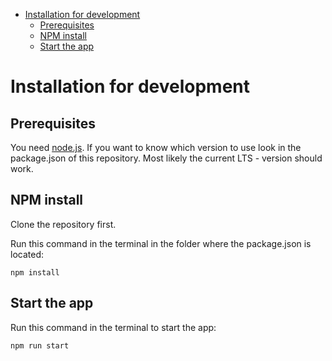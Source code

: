 - [Installation for development](#installation-for-development)
  - [Prerequisites](#prerequisites)
  - [NPM install](#npm-install)
  - [Start the app](#start-the-app)

# Installation for development
## Prerequisites
You need [node.js](https://nodejs.org/en/).
If you want to know which version to use look in the package.json of this repository. Most likely the current LTS - version should work.

## NPM install
Clone the repository first.

Run this command in the terminal in the folder where the package.json is located:

    npm install

## Start the app
Run this command in the terminal to start the app:

    npm run start
